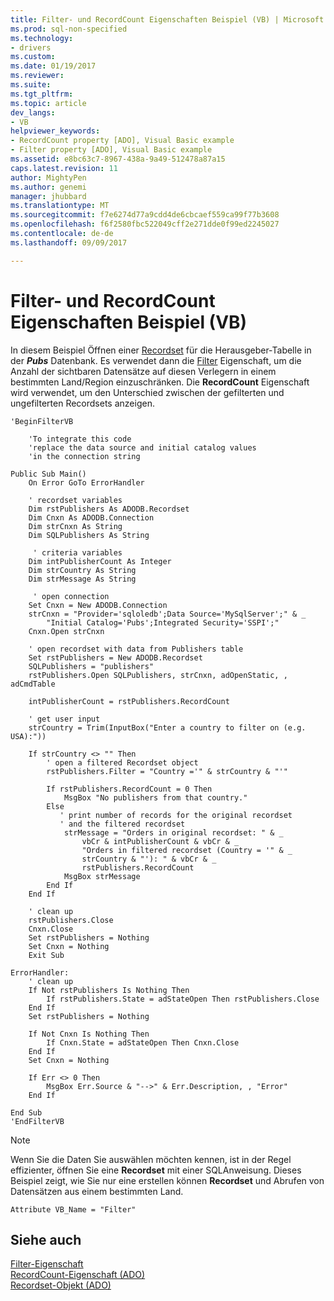 ```yaml
---
title: Filter- und RecordCount Eigenschaften Beispiel (VB) | Microsoft Docs
ms.prod: sql-non-specified
ms.technology:
- drivers
ms.custom: 
ms.date: 01/19/2017
ms.reviewer: 
ms.suite: 
ms.tgt_pltfrm: 
ms.topic: article
dev_langs:
- VB
helpviewer_keywords:
- RecordCount property [ADO], Visual Basic example
- Filter property [ADO], Visual Basic example
ms.assetid: e8bc63c7-8967-438a-9a49-512478a87a15
caps.latest.revision: 11
author: MightyPen
ms.author: genemi
manager: jhubbard
ms.translationtype: MT
ms.sourcegitcommit: f7e6274d77a9cdd4de6cbcaef559ca99f77b3608
ms.openlocfilehash: f6f2580fbc522049cff2e271dde0f99ed2245027
ms.contentlocale: de-de
ms.lasthandoff: 09/09/2017

---
```

# <a name="filter-and-recordcount-properties-example-vb"></a>Filter- und RecordCount Eigenschaften Beispiel (VB)
In diesem Beispiel Öffnen einer [Recordset](../../../ado/reference/ado-api/recordset-object-ado.md) für die Herausgeber-Tabelle in der ***Pubs*** Datenbank. Es verwendet dann die [Filter](../../../ado/reference/ado-api/filter-property.md) Eigenschaft, um die Anzahl der sichtbaren Datensätze auf diesen Verlegern in einem bestimmten Land/Region einzuschränken. Die **RecordCount** Eigenschaft wird verwendet, um den Unterschied zwischen der gefilterten und ungefilterten Recordsets anzeigen.  
  
```  
'BeginFilterVB  
  
    'To integrate this code  
    'replace the data source and initial catalog values  
    'in the connection string  
  
Public Sub Main()  
    On Error GoTo ErrorHandler  
  
    ' recordset variables  
    Dim rstPublishers As ADODB.Recordset  
    Dim Cnxn As ADODB.Connection  
    Dim strCnxn As String  
    Dim SQLPublishers As String  
  
     ' criteria variables  
    Dim intPublisherCount As Integer  
    Dim strCountry As String  
    Dim strMessage As String  
  
     ' open connection  
    Set Cnxn = New ADODB.Connection  
    strCnxn = "Provider='sqloledb';Data Source='MySqlServer';" & _  
        "Initial Catalog='Pubs';Integrated Security='SSPI';"  
    Cnxn.Open strCnxn  
  
    ' open recordset with data from Publishers table  
    Set rstPublishers = New ADODB.Recordset  
    SQLPublishers = "publishers"  
    rstPublishers.Open SQLPublishers, strCnxn, adOpenStatic, , adCmdTable  
  
    intPublisherCount = rstPublishers.RecordCount  
  
    ' get user input  
    strCountry = Trim(InputBox("Enter a country to filter on (e.g. USA):"))  
  
    If strCountry <> "" Then  
        ' open a filtered Recordset object  
        rstPublishers.Filter = "Country ='" & strCountry & "'"  
  
        If rstPublishers.RecordCount = 0 Then  
            MsgBox "No publishers from that country."  
        Else  
           ' print number of records for the original recordset  
           ' and the filtered recordset  
            strMessage = "Orders in original recordset: " & _  
                vbCr & intPublisherCount & vbCr & _  
                "Orders in filtered recordset (Country = '" & _  
                strCountry & "'): " & vbCr & _  
                rstPublishers.RecordCount  
            MsgBox strMessage  
        End If  
    End If  
  
    ' clean up  
    rstPublishers.Close  
    Cnxn.Close  
    Set rstPublishers = Nothing  
    Set Cnxn = Nothing  
    Exit Sub  
  
ErrorHandler:  
    ' clean up  
    If Not rstPublishers Is Nothing Then  
        If rstPublishers.State = adStateOpen Then rstPublishers.Close  
    End If  
    Set rstPublishers = Nothing  
  
    If Not Cnxn Is Nothing Then  
        If Cnxn.State = adStateOpen Then Cnxn.Close  
    End If  
    Set Cnxn = Nothing  
  
    If Err <> 0 Then  
        MsgBox Err.Source & "-->" & Err.Description, , "Error"  
    End If  
  
End Sub  
'EndFilterVB  
```  
  
> [!NOTE]
>  Wenn Sie die Daten Sie auswählen möchten kennen, ist in der Regel effizienter, öffnen Sie eine **Recordset** mit einer SQL­Anweisung. Dieses Beispiel zeigt, wie Sie nur eine erstellen können **Recordset** und Abrufen von Datensätzen aus einem bestimmten Land.  
  
```  
Attribute VB_Name = "Filter"  
```  
  
## <a name="see-also"></a>Siehe auch  
 [Filter-Eigenschaft](../../../ado/reference/ado-api/filter-property.md)   
 [RecordCount-Eigenschaft (ADO)](../../../ado/reference/ado-api/recordcount-property-ado.md)   
 [Recordset-Objekt (ADO)](../../../ado/reference/ado-api/recordset-object-ado.md)
